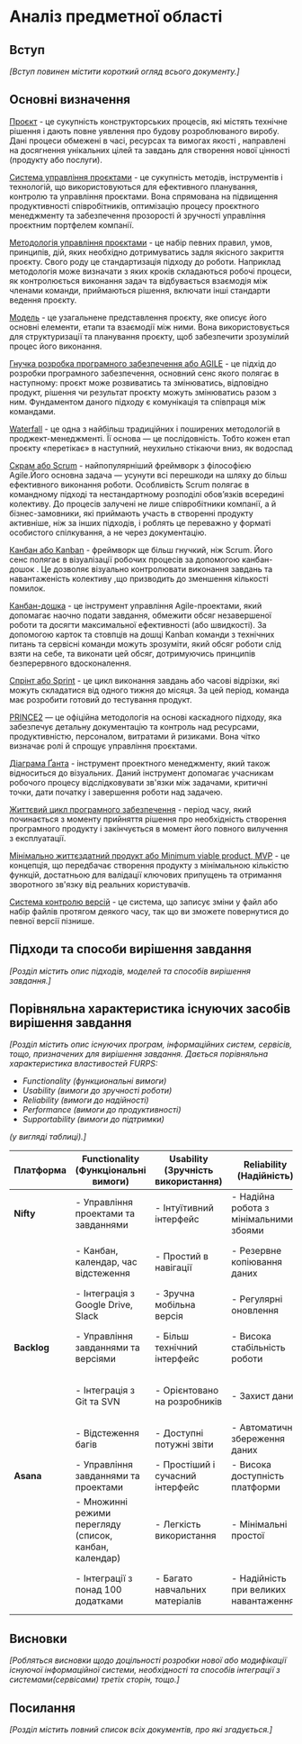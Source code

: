 # Аналіз предметної області

## Вступ

*[Вступ повинен містити короткий огляд всього документу.]*


## Основні визначення


[Проєкт](https://uk.wikipedia.org/wiki/%D0%9F%D1%80%D0%BE%D1%94%D0%BA%D1%82) - це сукупність конструкторських процесів, які містять технічне рішення і дають повне уявлення про будову розроблюваного виробу. 
Дані процеси обмежені в часі, ресурсах та вимогах якості , направлені на досягнення унікальних цілей та завдань для створення нової цінності (продукту або послуги).

[Система управління проєктами](https://blog.agrokebety.com/shcho-take-upravlinnya-proektamy) - це сукупність методів, інструментів і технологій, що використовуються для ефективного планування, контролю та управління проєктами. Вона спрямована на підвищення продуктивності співробітників, оптимізацію процесу проєктного менеджменту та забезпечення прозорості й зручності управління проєктним портфелем компанії.

[Методологія управління проєктами](https://wizeclub.education/blog/populyarni-metodologiyi-upravlinnya-proyektami-vid-gnuchkoyi-agile-do-vimoglivoyi-prince2/) - це набір певних правил, умов, принципів, дій, яких необхідно дотримуватись задля якісного закриття проєкту. Свого роду це стандартизація підходу до роботи. Наприклад методологія може визначати з яких кроків складаються робочі процеси, як контролюється виконання задач та відбувається взаємодія між членами команди, приймаються рішення, включати інші стандарти ведення проєкту. 

[Модель](https://elearning.sumdu.edu.ua/free_content/lectured:de1c9452f2a161439391120eef364dd8ce4d8e5e/20160217112601/183252/index.html) - це узагальнене представлення проєкту, яке описує його основні елементи, етапи та взаємодії між ними. Вона використовується для структуризації та планування проєкту, щоб забезпечити зрозумілий процес його виконання.

[Гнучка розробка програмного забезпечення або AGILE](https://wizeclub.education/blog/populyarni-metodologiyi-upravlinnya-proyektami-vid-gnuchkoyi-agile-do-vimoglivoyi-prince2/) - це підхід до розробки програмного забезпечення, основний сенс якого полягає в наступному: проєкт може розвиватись та змінюватись, відповідно продукт, рішення чи результат проєкту можуть змінюватись разом з ним. Фундаментом даного підходу є комунікація та співпраця між командами.

[Waterfall](https://wizeclub.education/blog/populyarni-metodologiyi-upravlinnya-proyektami-vid-gnuchkoyi-agile-do-vimoglivoyi-prince2/) - це одна з найбільш традиційних і поширених методологій в проджект-менеджменті. Її основа — це послідовність. Тобто кожен етап проєкту «перетікає» в наступний, неухильно стікаючи вниз, як водоспад

[Скрам або Scrum](https://wizeclub.education/blog/populyarni-metodologiyi-upravlinnya-proyektami-vid-gnuchkoyi-agile-do-vimoglivoyi-prince2/) - найпопулярніший фреймворк з філософією Agile.Його основна задача — усунути всі перешкоди на шляху до більш ефективного виконання роботи. 
Особливість Scrum полягає в командному підході та нестандартному розподілі обов’язків всередині колективу. До процесів залучені не лише співробітники компанії, а й бізнес-замовники, які приймають участь в створенні продукту активніше, ніж за інших підходів, і роблять це переважно у форматі особистого спілкування, а не через документацію.

[Канбан або Kanban](https://wizeclub.education/blog/populyarni-metodologiyi-upravlinnya-proyektami-vid-gnuchkoyi-agile-do-vimoglivoyi-prince2/) - фреймворк ще більш гнучкий, ніж Scrum. Його сенс полягає в візуалізації робочих процесів за допомогою канбан-дошок . Це дозволяє візуально контролювати виконання завдань та навантаженість колективу ,що призводить до зменшення кількості помилок.

[Канбан-дошка](https://www.atlassian.com/ru/agile/kanban/boards) - це інструмент управління Agile-проектами, який допомагає наочно подати завдання, обмежити обсяг незавершеної роботи та досягти максимальної ефективності (або швидкості).  За допомогою карток та стовпців на дошці Kanban команди з технічних питань та сервісні команди можуть зрозуміти, який обсяг роботи слід взяти на себе, та виконати цей обсяг, дотримуючись принципів безперервного вдосконалення.

[Спрінт або Sprint](https://training.qatestlab.com/blog/technical-articles/scrum-terminology/) - це цикл виконання завдань або часові відрізки, які можуть складатися від одного тижня до місяця. За цей період, команда має розробити готовий до тестування продукт.

[PRINCE2](https://wizeclub.education/blog/populyarni-metodologiyi-upravlinnya-proyektami-vid-gnuchkoyi-agile-do-vimoglivoyi-prince2/) — це офіційна методологія на основі каскадного підходу, яка забезпечує детальну документацію та контроль над ресурсами, продуктивністю, персоналом, витратами й ризиками. Вона чітко визначає ролі й спрощує управління проєктами.

[Діаграма Ґанта](https://worksection.com/ua/blog/top-management-tools.html) -  інструмент проектного менеджменту, який також відноситься до візуальних. Даний інструмент допомагає учасникам робочого процесу відслідковувати зв'язки між задачами, критичні точки, дати початку і завершення роботи над задачею.

[Життєвий цикл програмного забезпечення](https://training.qatestlab.com/blog/technical-articles/popular-software-development-life-cycles/) - період часу, який починається з моменту прийняття рішення про необхідність створення програмного продукту і закінчується в момент його повного вилучення з експлуатації.

[Мінімально життєздатний продукт або Minimum viable product, MVP](https://ux.pub/zhmikhov/minimalno-zhittiezdatnii-produkt-minimum-viable-product-mvp-3if3) - це концепція, що передбачає створення продукту з мінімальною кількістю функцій, достатньою для валідації ключових припущень та отримання зворотного зв'язку від реальних користувачів.

[Система контролю версій](https://git-scm.com/book/uk/v2/%D0%92%D1%81%D1%82%D1%83%D0%BF-%D0%9F%D1%80%D0%BE-%D1%81%D0%B8%D1%81%D1%82%D0%B5%D0%BC%D1%83-%D0%BA%D0%BE%D0%BD%D1%82%D1%80%D0%BE%D0%BB%D1%8E-%D0%B2%D0%B5%D1%80%D1%81%D1%96%D0%B9) - це система, що записує зміни у файл або набір файлів протягом деякого часу, так що ви зможете повернутися до певної версії пізнише.

## Підходи та способи вирішення завдання



*[Розділ містить опис підходів, моделей та способів вирішення завдання.]*

## Порівняльна характеристика існуючих засобів вирішення завдання

*[Розділ містить опис існуючих програм, інформаційних систем, сервісів, тощо, призначених для вирішення 
завдання. Дається порівняльна характеристика властивостей FURPS:*
- *Functionality (функциональні вимоги)*
- *Usability (вимоги до зручності роботи)*
- *Reliability (вимоги до надійності)*
- *Performance (вимоги до продуктивності)*
- *Supportability (вимоги до підтримки)*

 *(у вигляді таблиці).]*

 | **Платформа** | **Functionality (Функціональні вимоги)** | **Usability (Зручність використання)** | **Reliability (Надійність)** | **Performance (Продуктивність)** | **Supportability (Підтримка)** |
|---------------|------------------------------------------|---------------------------------------|------------------------------|----------------------------------|--------------------------------|
| **Nifty**     | - Управління проектами та завданнями   | - Інтуїтивний інтерфейс               | - Надійна робота з мінімальними збоями | - Швидке завантаження інтерфейсу | - Активна підтримка та часті оновлення |
|               | - Канбан, календар, час відстеження    | - Простий в навігації                 | - Резервне копіювання даних     | - Можливість керування великими командами | - Документація, чат підтримки    |
|               | - Інтеграція з Google Drive, Slack     | - Зручна мобільна версія              | - Регулярні оновлення          | - Ефективне управління ресурсами | - Форум користувачів, FAQ         |
| **Backlog**   | - Управління завданнями та версіями     | - Більш технічний інтерфейс           | - Висока стабільність роботи    | - Продуктивність на високому рівні | - Підтримка через документацію, форуми |
|               | - Інтеграція з Git та SVN              | - Орієнтовано на розробників          | - Захист даних                 | - Використовується у великих командах | - Регулярні оновлення, API        |
|               | - Відстеження багів                    | - Доступні потужні звіти              | - Автоматичне збереження даних | - Оптимізоване для спільної роботи | - Інтеграції з іншими системами   |
| **Asana**     | - Управління завданнями та проектами    | - Простіший і сучасний інтерфейс      | - Висока доступність платформи  | - Висока продуктивність          | - Широка база знань та підтримка |
|               | - Множинні режими перегляду (список, канбан, календар) | - Легкість використання              | - Мінімальні простої           | - Добре працює на різних пристроях | - Часті оновлення, підтримка клієнтів |
|               | - Інтеграції з понад 100 додатками     | - Багато навчальних матеріалів        | - Надійність при великих навантаженнях | - Ефективне керування великими командами | - Велика кількість інтеграцій     |


## Висновки

*[Робляться висновки щодо доцільності розробки нової або модифікації існуючої інформаційної системи, необхідності та способів інтеграції з системами(сервісами) третіх сторін, тощо.]*

## Посилання

*[Розділ містить повний список всіх документів, про які згадується.]*

